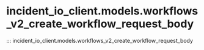 # incident_io_client.models.workflows_v2_create_workflow_request_body

::: incident_io_client.models.workflows_v2_create_workflow_request_body